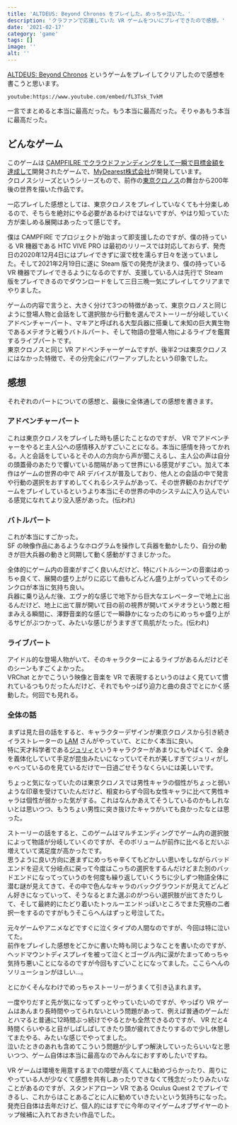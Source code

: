 ```yaml
---
title: 'ALTDEUS: Beyond Chronos をプレイした。めっちゃ泣いた。'
description: 'クラファンで応援していた VR ゲームをついにプレイできたので感想。'
date: '2021-02-17'
category: 'game'
tags: []
image: ''
alt: ''
---
```


[ALTDEUS: Beyond Chronos](https://altdeus.com/) というゲームをプレイしてクリアしたので感想を書こうと思います。

`youtube:https://www.youtube.com/embed/fL3Tsk_TvkM`

一言でまとめると本当に最高だった。もう本当に最高だった。そりゃあもう本当に最高だった。

## どんなゲーム

このゲームは [CAMPFILRE でクラウドファンディングをして一瞬で目標金額を達成して](https://camp-fire.jp/projects/view/245574)開発されたゲームで、[MyDearest株式会社](https://mydearestvr.com/)が開発しています。  
クロノスシリーズというシリーズもので、前作の[東京クロノス](https://tokyochronos.com/)の舞台から200年後の世界を描いた作品です。

一応プレイした感想としては、東京クロノスをプレイしていなくても十分楽しめるので、そちらを絶対にやる必要があるわけではないですが、やはり知っていた方が楽しめる展開はあったって感じです。

僕は CAMPFIRE でプロジェクトが始まって即支援したのですが、僕の持っている VR 機器である HTC VIVE PRO は最初のリリースでは対応しておらず、発売日の2020年12月4日にはプレイできずに涙で枕を濡らす日々を送っていました。そして2021年2月19日に遂に Steam 版での発売が決まり、僕の持っている VR 機器でプレイできるようになるのですが、支援している人は先行で Steam 版をプレイできるのでダウンロードをして三日三晩一気にプレイしてクリアまでやりました。

ゲームの内容で言うと、大きく分けて3つの特徴があって、東京クロノスと同じように登場人物と会話をして選択肢から行動を選んでストーリーが分岐していくアドベンチャーパート、マキアと呼ばれる大型兵器に搭乗して未知の巨大異生物であるメテオラと戦うバトルパート、そして物語の登場人物によるライブを鑑賞するライブパートです。  
東京クロノスと同じ VR アドベンチャーゲームですが、後半2つは東京クロノスにはなかった特徴で、その分完全にパワーアップしたという印象でした。

## 感想

それぞれのパートについての感想と、最後に全体通しての感想を書きます。

### アドベンチャーパート

これは東京クロノスをプレイした時も感じたことなのですが、 VR でアドベンチャーをやると主人公への感情移入がすごいことになる。本当に感情を持ってかれる。人と会話をしているとその人の方向から声が聞こえるし、主人公の声は自分の頭蓋骨のあたりで響いている間隔があって世界にいる感覚がすごい。加えて本作はゲームの世界の中で AR デバイスが普及しており、他人との会話の中で発言や行動の選択をおすすめしてくれるシステムがあって、その世界観のおかげでゲームをプレイしているというより本当にその世界の中のシステムに入り込んでいる感覚になれてより没入感があった。(伝われ)

### バトルパート

これが本当にすごかった。  
SF の映像作品にあるようなホログラムを操作して兵器を動かしたり、自分の動きが巨大兵器の動きと同期して動く感動がすさまじかった。

全体的にゲーム内の音楽がすごく良いんだけど、特にバトルシーンの音楽はめっちゃ良くて、展開の盛り上がりに応じて曲もどんどん盛り上がっていってそのシンクロが本当に気持ち良い。  
兵器に乗り込んだ後、エヴァ的な感じで地下から巨大なエレベーターで地上に出るんだけど、地上に出て扉が開いて目の前の視界が開いてメテオラという敵と相まみえる瞬間に、澤野音楽的な感じで一瞬静かになったのちにめっちゃ盛り上がるサビがぶつかって、みたいな感じがうますぎて鳥肌がたった。(伝われ)

### ライブパート

アイドル的な登場人物がいて、そのキャラクターによるライブがあるんだけどそのシーンもすごくよかった。  
VRChat とかでこういう映像と音楽を VR で表現するというのはよく見ていて慣れているつもりだったんだけど、それでもやっぱり迫力と曲の良さでとにかく感動した。何回でも見れる。

### 全体の話

まずは見た目の話をすると、キャラクターデザインが東京クロノスから引き続きイラストレーターの [LAM](https://twitter.com/ramdayo1122) さんがやっていて、とにかく本当に良い。  
特に天才科学者である[ジュリィ](https://altdeus.com/character/)というキャラクターがあまりにもやばくて、全身を義体化していて手足が昆虫みたいになっていてそれが美しすぎてジュリィがしゃべっているのを見ているだけで一日過ごせそうなくらいには美しいです。

ちょっと気になっていたのは東京クロノスでは男性キャラの個性がちょっと弱いような印章を受けていたんだけど、相変わらず今回も女性キャラに比べて男性キャラは個性が弱かった気がする。これはなんかあえてそうしているのかもしれないとは思いつつ、もうちょい男性に突き抜けたキャラがいても良かったなとは思った。

ストーリーの話をすると、このゲームはマルチエンディングでゲーム内の選択肢によって物語が分岐していくのですが、そのボリュームが前作に比べるとだいぶ増えていて満足度が高かったです。  
思うように良い方向に進まずにめっちゃ辛くてもどかしい思いをしながらバッドエンドを迎えて分岐点に戻って今度はこっちの選択をするんだけどまた別のバッドエンドになってっていうのを何度も繰り返していくうちに少しずつ物語全体に潜む謎が見えてきて、その中で色んなキャラのバックグラウンドが見えてどんどん好きになっていって、そうなるとまた選ぶのがつらい選択肢が出てきたりして、そして最終的にたどり着いたトゥルーエンドっぽいところでまた究極の二者択一をするのですがもうそこらへんはずっと号泣してた。

元々ゲームやアニメなどですぐに泣くタイプの人間なのですが、今回は特に泣いてた。  
前作をプレイした感想をどこかに書いた時も同じようなことを書いたのですが、ヘッドマウントディスプレイを被って泣くとゴーグル内に涙がたまってめっちゃ気持ち悪いことになるのですが今回もすごいことになってました。ここらへんのソリューションがほしい…。

とにかくそんなわけでめっちゃストーリーがうまくて引き込まれます。

一度やりだすと先が気になってずっとやっていたいのですが、やっぱり VR ゲームはあんまり長時間やってられないという問題があって、例えば普通のゲームだとハマると普通に12時間ぶっ続けでやるとかも全然できるのですが、 VR だと4時間くらいやると目がしぱしぱしてきたり頭が疲れてきたりするので少し休憩してまたやる、みたいな感じでやってました。  
泣いたときのあれも含めてこういう問題が少しずつ解決していったらいいなと思いつつ、ゲーム自体は本当に最高なのでみんなにおすすめしたいですね。

VR ゲームは環境を用意するまでの障壁が高くて人に勧めづらかったり、周りにやっている人が少なくて感想を共有しあったりできなくて残念だったりみたいなことがあるのですが、スタンドアローン VR である Oculus Quest 2 でプレイできるし、これからはことあるごとに人に勧めていきたいという気持ちになった。  
発売日自体は去年だけど、個人的にはすでに今年のマイゲームオブザイヤーのトップ候補に入れておきたい作品でした。
